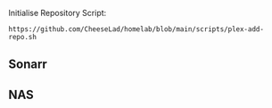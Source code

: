 Initialise Repository Script:
```Shell
https://github.com/CheeseLad/homelab/blob/main/scripts/plex-add-repo.sh
``` 

## Sonarr
## NAS